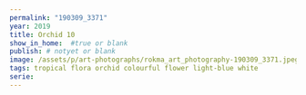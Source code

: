```yaml
---
permalink: "190309_3371"
year: 2019
title: Orchid 10
show_in_home:  #true or blank
publish: # notyet or blank
image: /assets/p/art-photographs/rokma_art_photography-190309_3371.jpeg
tags: tropical flora orchid colourful flower light-blue white
serie:
---
```

